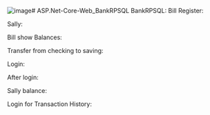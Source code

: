 ![image](https://github.com/user-attachments/assets/28128ab2-46c8-452d-ae7b-631d2f1af29d)# ASP.Net-Core-Web_BankRPSQL
BankRPSQL:
Bill Register:
 
 
 
Sally:
 




 
 
Bill show Balances:
 
Transfer from checking to saving:
 
 

 



Login:
 

After login:
 
 

Sally balance:
 

Login for Transaction History:
 
